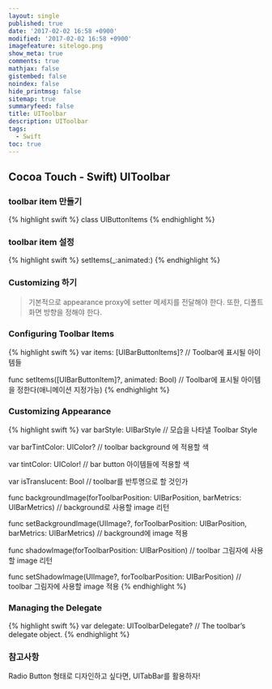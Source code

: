 ```yaml
---
layout: single
published: true
date: '2017-02-02 16:58 +0900'
modified: '2017-02-02 16:58 +0900'
imagefeature: sitelogo.png
show_meta: true
comments: true
mathjax: false
gistembed: false
noindex: false
hide_printmsg: false
sitemap: true
summaryfeed: false
title: UIToolbar
description: UIToolbar
tags:
  - Swift
toc: true
---
```

## Cocoa Touch - Swift) UIToolbar

### toolbar item 만들기
{% highlight swift %}
class UIButtonItems
{% endhighlight %}

### toolbar item 설정
{% highlight swift %}
setItems(_:animated:)
{% endhighlight %}
	
### Customizing 하기
> 기본적으로 appearance proxy에 setter 메세지를 전달해야 한다.
> 또한, 디폴트 화면 방향을 정해야 한다.
    
### Configuring Toolbar Items
{% highlight swift %}
var items: [UIBarButtonItems]?
	// Toolbar에 표시될 아이템들

func setItems([UIBarButtonItem]?, animated: Bool)
	// Toolbar에 표시될 아이템을 정한다(애니메이션 지정가능)
{% endhighlight %}


### Customizing Appearance
{% highlight swift %}
var barStyle: UIBarStyle
	// 모습을 나타낼 Toolbar Style

var barTintColor: UIColor?
	// toolbar background 에 적용할 색

var tintColor: UIColor!
	// bar button 아이템들에 적용할 색

var isTranslucent: Bool
	// toolbar를 반투명으로 할 것인가

func backgroundImage(forToolbarPosition: UIBarPosition, barMetrics: UIBarMetrics)
	// background로 사용할 image 리턴

func setBackgroundImage(UIImage?, forToolbarPosition: UIBarPosition, barMetrics: UIBarMetrics)
	// background에 image 적용

func shadowImage(forToolbarPosition: UIBarPosition)
	// toolbar 그림자에 사용할 image 리턴

func setShadowImage(UIImage?, forToolbarPosition: UIBarPosition)
	// toolbar 그림자에 사용할 image 적용
{% endhighlight %}

		
### Managing the Delegate
{% highlight swift %}
var delegate: UIToolbarDelegate?
	// The toolbar’s delegate object.
{% endhighlight %}
	

### 참고사항
Radio Button 형태로 디자인하고 싶다면, UITabBar를 활용하자!

